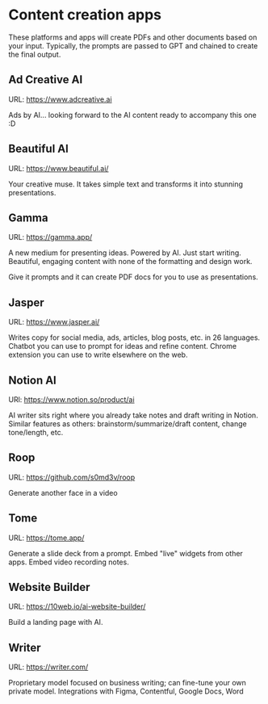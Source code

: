 # Content creation apps

These platforms and apps will create PDFs and other documents based on your input. Typically, the prompts are passed to
GPT and chained to create the final output.

## Ad Creative AI

URL:  https://www.adcreative.ai

Ads by AI... looking forward to the AI content ready to accompany this one :D


## Beautiful Al

URL: https://www.beautiful.ai/

Your creative muse. It takes simple text and transforms it into stunning presentations.


## Gamma

URL: https://gamma.app/

A new medium for presenting ideas. Powered by AI.
Just start writing. Beautiful, engaging content with none of the formatting and design work.

Give it prompts and it can create PDF docs for you to use as presentations.

## Jasper

URL: https://www.jasper.ai/

Writes copy for social media, ads, articles, blog posts, etc. in 26 languages. Chatbot you can use to prompt for ideas
and refine content. Chrome extension you can use to write elsewhere on the web.

## Notion AI

URl: https://www.notion.so/product/ai

AI writer sits right where you already take notes and draft writing in Notion. Similar features as others: brainstorm/summarize/draft content, change tone/length, etc.

## Roop

URL: https://github.com/s0md3v/roop

Generate another face in a video


## Tome

URL: https://tome.app/

Generate a slide deck from a prompt. Embed "live" widgets from other apps. Embed video recording notes.



## Website Builder

URL: https://10web.io/ai-website-builder/

Build a landing page with AI.


## Writer

URL: https://writer.com/

Proprietary model focused on business writing; can fine-tune your own private model. Integrations with Figma, Contentful, Google Docs, Word
